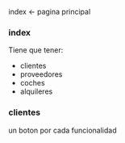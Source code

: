index <- pagina principal

### index 

Tiene que tener:

- clientes
- proveedores
- coches
- alquileres

### clientes

un boton por cada funcionalidad

